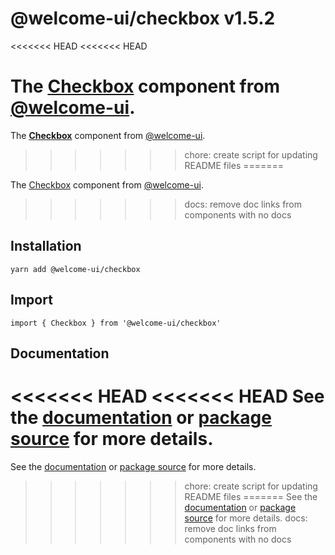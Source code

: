 # @welcome-ui/checkbox v1.5.2
<<<<<<< HEAD
<<<<<<< HEAD

The [Checkbox](http://welcome-ui.com/fields/checkbox) component from [@welcome-ui](http://welcome-ui.com).
=======
  
The **[Checkbox](http://welcome-ui.com/components/checkbox)** component from [@welcome-ui](http://welcome-ui.com).
>>>>>>> chore: create script for updating README files
=======

The [Checkbox](http://welcome-ui.com/fields/checkbox) component from [@welcome-ui](http://welcome-ui.com).
>>>>>>> docs: remove doc links from components with no docs

## Installation

    yarn add @welcome-ui/checkbox

## Import

    import { Checkbox } from '@welcome-ui/checkbox'

## Documentation

<<<<<<< HEAD
<<<<<<< HEAD
See the [documentation](http://welcome-ui.com/fields/checkbox) or [package source](https://github.com/WTTJ/welcome-ui/tree/v1.5.2/packages/Checkbox) for more details.
=======
See the [documentation](http://welcome-ui.com/components/checkbox) or [package source](https://github.com/WTTJ/welcome-ui/tree/v1.5.2/packages/Checkbox) for more details.
>>>>>>> chore: create script for updating README files
=======
See the [documentation](http://welcome-ui.com/fields/checkbox) or [package source](https://github.com/WTTJ/welcome-ui/tree/v1.5.2/packages/Checkbox) for more details.
>>>>>>> docs: remove doc links from components with no docs
